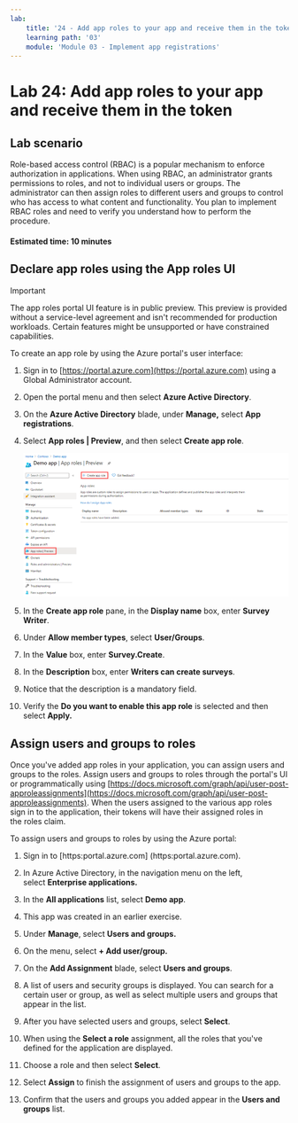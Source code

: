 ```yaml
---
lab:
    title: '24 - Add app roles to your app and receive them in the token'
    learning path: '03'
    module: 'Module 03 - Implement app registrations'
---
```


# Lab 24: Add app roles to your app and receive them in the token

## Lab scenario

Role-based access control (RBAC) is a popular mechanism to enforce authorization in applications. When using RBAC, an administrator grants permissions to roles, and not to individual users or groups. The administrator can then assign roles to different users and groups to control who has access to what content and functionality. You plan to implement RBAC roles and need to verify you understand how to perform the procedure.

#### Estimated time: 10 minutes

## Declare app roles using the App roles UI

>[!IMPORTANT]
>The app roles portal UI feature is in public preview. This preview is provided without a service-level agreement and isn't recommended for production workloads. Certain features might be unsupported or have constrained capabilities.

To create an app role by using the Azure portal's user interface:

1. Sign in to [https://portal.azure.com](https://portal.azure.com) using a Global Administrator account.

1. Open the portal menu and then select **Azure Active Directory**.

1. On the **Azure Active Directory** blade, under **Manage,** select **App registrations**.

1. Select **App roles | Preview**, and then select **Create app role**.

    ![Screen image displaying app roles with create app role highlighted](./media/lp3-mod3-app-roles-create-app-role.png)

1. In the **Create app role** pane, in the **Display name** box, enter **Survey Writer**.

1. Under **Allow member types**, select **User/Groups**.

1. In the **Value** box, enter **Survey.Create**.

1. In the **Description** box, enter **Writers can create surveys**.

1. Notice that the description is a mandatory field.

1. Verify the **Do you want to enable this app role** is selected and then select **Apply.**

## Assign users and groups to roles

Once you've added app roles in your application, you can assign users and groups to the roles. Assign users and groups to roles through the portal's UI or programmatically using [https://docs.microsoft.com/graph/api/user-post-approleassignments](https://docs.microsoft.com/graph/api/user-post-approleassignments). When the users assigned to the various app roles sign in to the application, their tokens will have their assigned roles in the roles claim.

To assign users and groups to roles by using the Azure portal:

1. Sign in to [https:portal.azure.com] (https:portal.azure.com).

1. In Azure Active Directory, in the navigation menu on the left, select **Enterprise applications.**

1. In the **All applications** list, select **Demo app**.

1. This app was created in an earlier exercise.

1. Under **Manage**, select **Users and groups.**

1. On the menu, select **+ Add user/group.**

1. On the **Add Assignment** blade, select **Users and groups**.

1. A list of users and security groups is displayed. You can search for a certain user or group, as well as select multiple users and groups that appear in the list.

1. After you have selected users and groups, select **Select**.

1. When using the **Select a role** assignment, all the roles that you've defined for the application are displayed.

1. Choose a role and then select **Select**.

1. Select **Assign** to finish the assignment of users and groups to the app.

1. Confirm that the users and groups you added appear in the **Users and groups** list.

